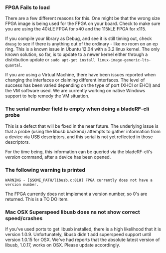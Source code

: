 
### FPGA Fails to load ###
There are a few different reasons for this.  One might be that the wrong size FPGA image is being used for the FPGA on your board.  Check to make sure you are using the 40kLE FPGA for x40 and the 115kLE FPGA for x115.

If you compile your library as Debug, and see it is still timing out, check `dmesg` to see if there is anything out of the ordinary - like no room on an ep ring.  This is a known issue in Ubuntu 12.04 with a 3.2 linux kernel.  The only known solution, so far, is to update to a newer kernel either through a distribution update or `sudo apt-get install linux-image-generic-lts-quantal`.

If you are using a Virtual Machine, there have been issues reported when changing the interfaces or claiming different interfaces.  The level of success has been varied depending on the type of port (XHCI or EHCI) and the VM software used.  We are currently working on native Windows support to help remedy the VM situation.



### The serial number field is empty when doing a bladeRF-cli probe ###
This is a defect that will be fixed in the near future. The underlying issue is that a probe (using the libusb backend) attempts to gather information from a device via USB descriptors, and this serial is not yet reflected in those descriptors.

For the time being, this information can be queried via the bladeRF-cli's _version_ command, after a device has been opened.



### The following warning is printed ###
```
WARNING - [$SOME_PATH/libusb.c:818] FPGA currently does not have a version number.
```

The FPGA currently does not implement a version number, so 0's are returned. This is a TO DO item.

### Mac OSX Superspeed libusb does ns not show correct speed/crashes ###

If you've used ports to get libusb installed, there is a high likelihood that it is version 1.0.9.  Unfortunately, libusb didn't add superspeed support until version 1.0.15 for OSX.  We've had reports that the absolute latest version of libusb, 1.0.17, works on OSX.  Please update accordingly.
